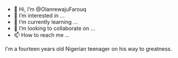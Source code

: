 - 👋 Hi, I’m @OlanrewajuFarouq
- 👀 I’m interested in ...
- 🌱 I’m currently learning ...
- 💞️ I’m looking to collaborate on ...
- 📫 How to reach me ...

<!---
OlanrewajuFarouq/OlanrewajuFarouq is a ✨ special ✨ repository because its `README.md` (this file) appears on your GitHub profile.
You can click the Preview link to take a look at -->
I'm a fourteen years old Nigerian teenager on his way to greatness. 
